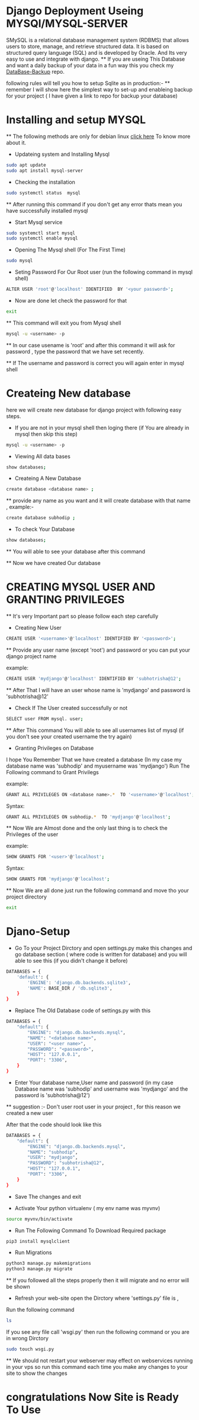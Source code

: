 # Django Deployment Useing MYSQl/MYSQL-SERVER
SMySQL is a relational database management system (RDBMS) that allows users to store, manage, and retrieve structured data. It is based on structured query language (SQL) and is developed by Oracle.
And Its very easy to use and integrate with django.
** If you are useing This Database and want a daily backup of your data in a fun way this you check my [DataBase-Backup](https://github.com/Subhodip1307/DataBase-Backup) repo.

following rules will tell you how to setup Sqlite as in production:-
  ** remember I will show here the simplest way to set-up and enableing backup for your project ( I have given a link to repo for backup your database)

# Installing and setup MYSQL
 ** The following methods are only for debian linux [click here](https://en.wikipedia.org/wiki/List_of_Linux_distributions) To know more about it.

- Updateing system and Installing Mysql

```bash
sudo apt update
sudo apt install mysql-server
```
- Checking the installation 

```bash
sudo systemctl status  mysql
```
** After running this command if you don't get any error thats mean you have successfully installed mysql

- Start Mysql service

```bash
sudo systemctl start mysql
sudo systemctl enable mysql
```
- Opening The Mysql shell (For The First Time)

```bash
sudo mysql
```
- Seting Password For Our Root user (run the following command in mysql shell)

```bash
ALTER USER 'root'@'localhost' IDENTIFIED  BY '<your password>';
```

- Now are done let check the password for that

```bash
exit
```
** This command will exit you from Mysql shell

```bash
mysql -u <username> -p
```
** In our case usename is 'root' and after this command it will ask for password , type the password that we have set recently.

** If The username and password is correct you will again enter in mysql shell

# Createing New database
here we will create new database for django project with following easy steps.

- If you are not in your mysql shell then loging there (if You are already in mysql then skip this step)

```bash
mysql -u <username> -p
```
- Viewing All data bases

```bash
show databases;
```
- Createing A New Database

```bash
create database <database name> ;
``` 
** provide any name as you want and it will create database with that name , 
example:-

```bash
create database subhodip ;
```
- To check Your Database

```bash
show databases;
```
** You will able to see your database after this command

** Now we have created Our database

# CREATING MYSQL USER AND GRANTING PRIVILEGES

** It's very Important part so please follow each step carefully

- Creating New User

```bash
CREATE USER '<username>'@'localhost' IDENTIFIED BY '<password>';
```
** Provide any user name (except 'root') and password  or you can put your django project name

example:

```bash
CREATE USER 'mydjango'@'localhost' IDENTIFIED BY 'subhotrisha@12';
```
** After That I will have an user whose name is 'mydjango' and password is 'subhotrisha@12'

- Check If The User created successfully or not 

```bash
SELECT user FROM mysql. user;
```

** After This command You will able to see all usernames list of mysql (if you don't see your created username the try again)

- Granting Privileges on Database

I hope You Remember That we have created a database (In my case my database name was 'subhodip' and myusername was 'mydjango')
Run The Following command to Grant Privilegs

example:

```bash
GRANT ALL PRIVILEGES ON <database name>.*  TO '<username>'@'localhost';
```
Syntax:

```bash
GRANT ALL PRIVILEGES ON subhodip.*  TO 'mydjango'@'localhost';
```
** Now We are Almost done and the only last thing is to check the Privileges of the user 

example:

```bash
SHOW GRANTS FOR '<user>'@'localhost'; 
```
Syntax:

```bash
SHOW GRANTS FOR 'mydjango'@'localhost'; 
```
** Now We are all done just run the following command and move tho your project directory

```bash
exit
```

# Djano-Setup

- Go To your Project Dirctory and open settings.py make this changes and go database section ( where code is written for database) and you will able to see this (if you didn't change it before)
   
```bash
DATABASES = {
    'default': {
        'ENGINE': 'django.db.backends.sqlite3',
        'NAME': BASE_DIR / 'db.sqlite3',
    }
}
```
- Replace The Old Database code of settings.py with this

```bash
DATABASES = {
    "default": {
        "ENGINE": "django.db.backends.mysql",
        "NAME": "<database name>",
        "USER": "<user name>",
        "PASSWORD": "<password>",
        "HOST": "127.0.0.1",
        "PORT": "3306",
    }
}
```
- Enter Your database name,User name and password (in my case Database name was 'subhodip' and username was 'mydjango' and the password is 'subhotrisha@12')

** suggestion :- Don't user root user in your project , for this reason we created a new user 

After that the code should look like this 

```bash
DATABASES = {
    "default": {
        "ENGINE": "django.db.backends.mysql",
        "NAME": "subhodip",
        "USER": "mydjango",
        "PASSWORD": "subhotrisha@12",
        "HOST": "127.0.0.1",
        "PORT": "3306",
    }
}
```
- Save The changes and exit

- Activate Your python virtualenv ( my env name was myvnv)

```bash
source myvnv/bin/activate
```
- Run The Following Command To Download Required package

```bash
pip3 install mysqlclient
```
- Run Migrations

```bash
python3 manage.py makemigrations
python3 manage.py migrate
```
** If you followed all the steps properly then it will migrate and no error will be shown

- Refresh your web-site open the Dirctory where 'settings.py' file is ,

Run the following command

```bash
ls
```
If you see any file call 'wsgi.py' then run the following command or you are in wrong Dirctory

```bash
sudo touch wsgi.py
```
** We should not restart your webserver may effect on webservices running in your vps so run this command each time you make any changes to your site to show the changes

<h1>congratulations Now Site is Ready To Use</h1>

